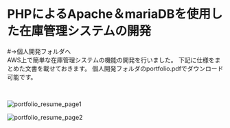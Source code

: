 # PHPによるApache＆mariaDBを使用した在庫管理システムの開発
#→個人開発フォルダへ
<br>
AWS上で簡単な在庫管理システムの機能の開発を行いました。
下記に仕様をまとめた文書を載せておきます。
個人開発フォルダのportfolio.pdfでダウンロード可能です。

<br>

![portfolio_resume_page1](https://user-images.githubusercontent.com/67217703/129176334-377e8662-aa0c-497e-881e-624e610b1a7d.png)
<br>

![portfolio_resume_page2](https://user-images.githubusercontent.com/67217703/129176364-6605c952-f512-446a-a61e-363acf80cdfd.png)
